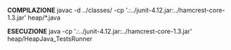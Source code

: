 **COMPILAZIONE**
javac -d ../classes/ -cp '.:../junit-4.12.jar:../hamcrest-core-1.3.jar' heap/*.java

**ESECUZIONE**
java  -cp '.:../junit-4.12.jar:../hamcrest-core-1.3.jar' heap/HeapJava_TestsRunner


